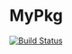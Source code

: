 # MyPkg

[![Build Status](https://github.com/tom880245/MyPkg.jl/actions/workflows/CI.yml/badge.svg?branch=main)](https://github.com/tom880245/MyPkg.jl/actions/workflows/CI.yml?query=branch%3Amain)
